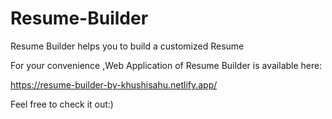 # Resume-Builder
Resume Builder helps you to build a customized Resume

For your convenience ,Web Application of Resume Builder is available here:

https://resume-builder-by-khushisahu.netlify.app/   

Feel free to check it out:) 
